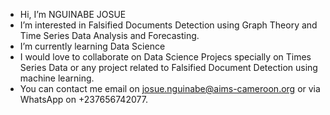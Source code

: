 - Hi, I’m NGUINABE JOSUE
- I’m interested in Falsified Documents Detection using Graph Theory and Time Series Data Analysis and Forecasting.
- I’m currently learning Data Science
- I would love to collaborate on Data Science Projecs specially on Times Series Data or any project related to Falsified Document Detection using machine learning.
- You can contact me  email on josue.nguinabe@aims-cameroon.org or via WhatsApp on +237656742077.
